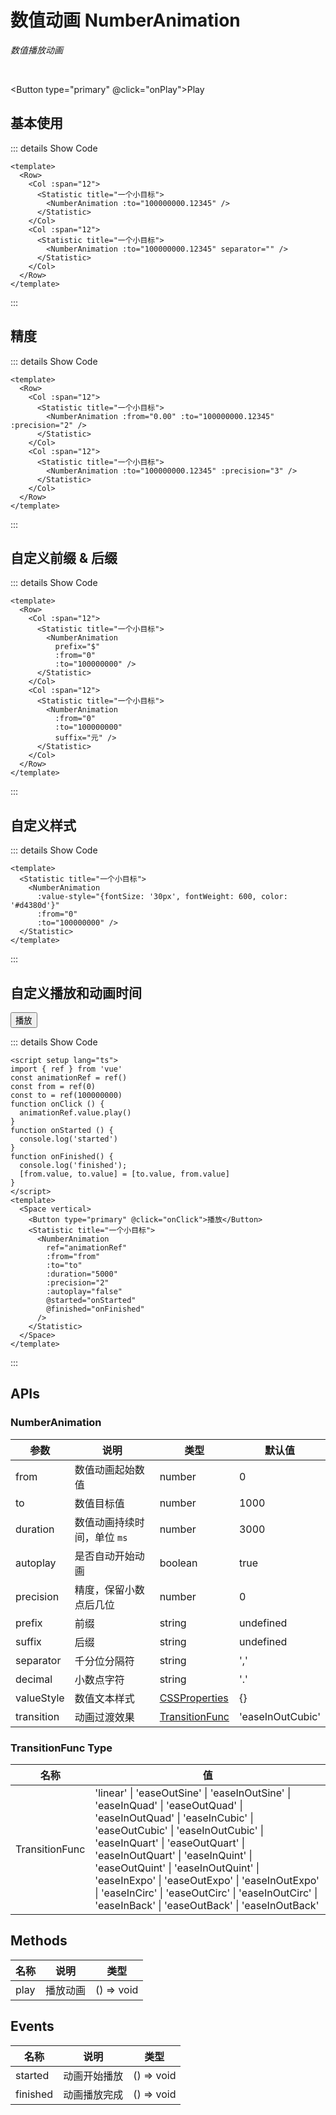 # 数值动画 NumberAnimation

<GlobalElement />

*数值播放动画*

<br/>

<Button type="primary" @click="onPlay">Play</Button>

<script setup lang="ts">
import { ref } from 'vue'
const value1 = ref(100000000.12345)
const value2 = ref(100000000)
const animationRef = ref()
const from = ref(0)
const to = ref(100000000)
function onPlay() {
  if (value1.value || value2.value) {
    value1.value = 0
    value2.value = 0
  } else {
    value1.value = 100000000.12345
    value2.value = 100000000
  }
}
function onClick() {
  animationRef.value.play()
}
function onStarted() {
  console.log('started')
}
function onFinished() {
  console.log('finished');
  [from.value, to.value] = [to.value, from.value]
}
</script>

## 基本使用

<ClientOnly>
  <Row>
    <Col :span="12">
      <Statistic title="一个小目标">
        <NumberAnimation :to="value1" />
      </Statistic>
    </Col>
    <Col :span="12">
      <Statistic title="一个小目标">
        <NumberAnimation :to="value1" separator="" />
      </Statistic>
    </Col>
  </Row>
</ClientOnly>

::: details Show Code

```vue
<template>
  <Row>
    <Col :span="12">
      <Statistic title="一个小目标">
        <NumberAnimation :to="100000000.12345" />
      </Statistic>
    </Col>
    <Col :span="12">
      <Statistic title="一个小目标">
        <NumberAnimation :to="100000000.12345" separator="" />
      </Statistic>
    </Col>
  </Row>
</template>
```

:::

## 精度

<ClientOnly>
  <Row>
    <Col :span="12">
      <Statistic title="一个小目标">
        <NumberAnimation :from="0.00" :to="value1" :precision="2" />
      </Statistic>
    </Col>
    <Col :span="12">
      <Statistic title="一个小目标">
        <NumberAnimation :to="value1" :precision="3" />
      </Statistic>
    </Col>
  </Row>
</ClientOnly>

::: details Show Code

```vue
<template>
  <Row>
    <Col :span="12">
      <Statistic title="一个小目标">
        <NumberAnimation :from="0.00" :to="100000000.12345" :precision="2" />
      </Statistic>
    </Col>
    <Col :span="12">
      <Statistic title="一个小目标">
        <NumberAnimation :to="100000000.12345" :precision="3" />
      </Statistic>
    </Col>
  </Row>
</template>
```

:::

## 自定义前缀 & 后缀

<ClientOnly>
  <Row>
    <Col :span="12">
      <Statistic title="一个小目标">
        <NumberAnimation
          prefix="$"
          :from="0"
          :to="value2" />
      </Statistic>
    </Col>
    <Col :span="12">
      <Statistic title="一个小目标">
        <NumberAnimation
          :from="0"
          :to="value2"
          suffix="元" />
      </Statistic>
    </Col>
  </Row>
</ClientOnly>

::: details Show Code

```vue
<template>
  <Row>
    <Col :span="12">
      <Statistic title="一个小目标">
        <NumberAnimation
          prefix="$"
          :from="0"
          :to="100000000" />
      </Statistic>
    </Col>
    <Col :span="12">
      <Statistic title="一个小目标">
        <NumberAnimation
          :from="0"
          :to="100000000"
          suffix="元" />
      </Statistic>
    </Col>
  </Row>
</template>
```

:::

## 自定义样式

<ClientOnly>
  <Statistic title="一个小目标">
    <NumberAnimation
      :value-style="{fontSize: '30px', fontWeight: 600, color: '#d4380d'}"
      :from="0"
      :to="value2" />
  </Statistic>
</ClientOnly>

::: details Show Code

```vue
<template>
  <Statistic title="一个小目标">
    <NumberAnimation
      :value-style="{fontSize: '30px', fontWeight: 600, color: '#d4380d'}"
      :from="0"
      :to="100000000" />
  </Statistic>
</template>
```

:::

## 自定义播放和动画时间

<Space vertical>
  <Button type="primary" @click="onClick">播放</Button>
  <Statistic title="一个小目标">
    <NumberAnimation
      ref="animationRef"
      :from="from"
      :to="to"
      :duration="5000"
      :precision="2"
      :autoplay="false"
      @started="onStarted"
      @finished="onFinished"
    />
  </Statistic>
</Space>

::: details Show Code

```vue
<script setup lang="ts">
import { ref } from 'vue'
const animationRef = ref()
const from = ref(0)
const to = ref(100000000)
function onClick () {
  animationRef.value.play()
}
function onStarted () {
  console.log('started')
}
function onFinished() {
  console.log('finished');
  [from.value, to.value] = [to.value, from.value]
}
</script>
<template>
  <Space vertical>
    <Button type="primary" @click="onClick">播放</Button>
    <Statistic title="一个小目标">
      <NumberAnimation
        ref="animationRef"
        :from="from"
        :to="to"
        :duration="5000"
        :precision="2"
        :autoplay="false"
        @started="onStarted"
        @finished="onFinished"
      />
    </Statistic>
  </Space>
</template>
```

:::

## APIs

### NumberAnimation

参数 | 说明 | 类型 | 默认值
-- | -- | -- | --
from | 数值动画起始数值 | number | 0
to | 数值目标值 | number | 1000
duration | 数值动画持续时间，单位 `ms` | number | 3000
autoplay | 是否自动开始动画 | boolean | true
precision | 精度，保留小数点后几位 | number | 0
prefix | 前缀 | string | undefined
suffix | 后缀 | string | undefined
separator | 千分位分隔符 | string | ','
decimal | 小数点字符 | string | '.'
valueStyle | 数值文本样式 | [CSSProperties](https://cn.vuejs.org/api/utility-types.html#cssproperties) | {}
transition | 动画过渡效果 | [TransitionFunc](#transitionfunc-type) | 'easeInOutCubic'

### TransitionFunc Type

名称 | 值
-- | --
TransitionFunc | 'linear' &#124; 'easeOutSine' &#124; 'easeInOutSine' &#124; 'easeInQuad' &#124; 'easeOutQuad' &#124; 'easeInOutQuad' &#124; 'easeInCubic' &#124; 'easeOutCubic' &#124; 'easeInOutCubic' &#124; 'easeInQuart' &#124; 'easeOutQuart' &#124; 'easeInOutQuart' &#124; 'easeInQuint' &#124; 'easeOutQuint' &#124; 'easeInOutQuint' &#124; 'easeInExpo' &#124; 'easeOutExpo' &#124; 'easeInOutExpo' &#124; 'easeInCirc' &#124; 'easeOutCirc' &#124; 'easeInOutCirc' &#124; 'easeInBack' &#124; 'easeOutBack' &#124; 'easeInOutBack'

## Methods

名称 | 说明 | 类型
-- | -- | --
play | 播放动画 | () => void

## Events

名称 | 说明 | 类型
-- | -- | --
started | 动画开始播放 | () => void
finished | 动画播放完成 | () => void
